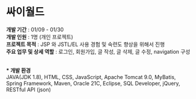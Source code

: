 <h1>싸이월드</h1>

<b>개발 기간</b> : 01/09 - 01/30</br>
<b>개발 인원</b> : 1명 (개인 프로젝트)</br>
<b>프로젝트 목적</b> : JSP 와 JSTL/EL 사용 경험 및 숙련도 향상을 위해서 진행</br>
<b>주요 업무 및 상세 역할</b> : 로그인, 회원가입, 글 작성, 글 삭제, 글 수정, navigation 구성</br></br>

<b>* 개발 환경</b></br>
JAVA(JDK 1.8), HTML, CSS, JavaScript, Apache Tomcat 9.0, MyBatis,</br>
Spring Framework, Maven, Oracle 21C, Eclipse, SQL Developer, jQuery, RESTful API (json)
